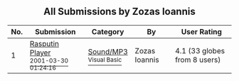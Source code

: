 ﻿<div align="center">

## All Submissions by Zozas Ioannis

</div>

No.  | Submission | Category | By   | User Rating
---- | ---------- | -------- | ---- | -----------
1 | [Rasputin Player<br /><sup>2001-03-30 01:24:16</sup>](https://github.com/Planet-Source-Code/zozas-ioannis-rasputin-player__1-22583) | [Sound/MP3<br /><sup>Visual Basic</sup>](../ByCategory/sound-mp3__1-45.md) | Zozas Ioannis | 4.1 (33 globes from 8 users)
